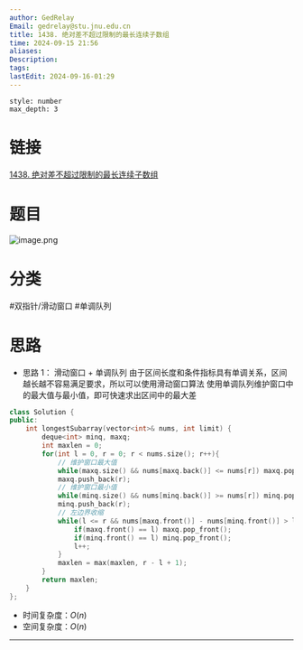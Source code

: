 ```yaml
---
author: GedRelay
Email: gedrelay@stu.jnu.edu.cn
title: 1438. 绝对差不超过限制的最长连续子数组
time: 2024-09-15 21:56
aliases: 
Description: 
tags: 
lastEdit: 2024-09-16-01:29
---
```


```toc
style: number
max_depth: 3
```

# 链接
[1438. 绝对差不超过限制的最长连续子数组](https://leetcode.cn/problems/longest-continuous-subarray-with-absolute-diff-less-than-or-equal-to-limit/) 

# 题目
![image.png](https://ged-pic-bed.oss-cn-guangzhou.aliyuncs.com/img/202409152157141.png)


# 分类
#双指针/滑动窗口 #单调队列 

# 思路
- 思路 1：
滑动窗口 + 单调队列
由于区间长度和条件指标具有单调关系，区间越长越不容易满足要求，所以可以使用滑动窗口算法
使用单调队列维护窗口中的最大值与最小值，即可快速求出区间中的最大差


```cpp
class Solution {
public:
    int longestSubarray(vector<int>& nums, int limit) {
        deque<int> minq, maxq;
        int maxlen = 0;
        for(int l = 0, r = 0; r < nums.size(); r++){
            // 维护窗口最大值
            while(maxq.size() && nums[maxq.back()] <= nums[r]) maxq.pop_back();
            maxq.push_back(r);
            // 维护窗口最小值
            while(minq.size() && nums[minq.back()] >= nums[r]) minq.pop_back();
            minq.push_back(r);
            // 左边界收缩
            while(l <= r && nums[maxq.front()] - nums[minq.front()] > limit){
                if(maxq.front() == l) maxq.pop_front();
                if(minq.front() == l) minq.pop_front();
                l++;
            }
            maxlen = max(maxlen, r - l + 1);
        }
        return maxlen;
    }
};
```


- 时间复杂度：${O\left( n \right)  }$ 
- 空间复杂度：${O\left( n \right)  }$ 


---

